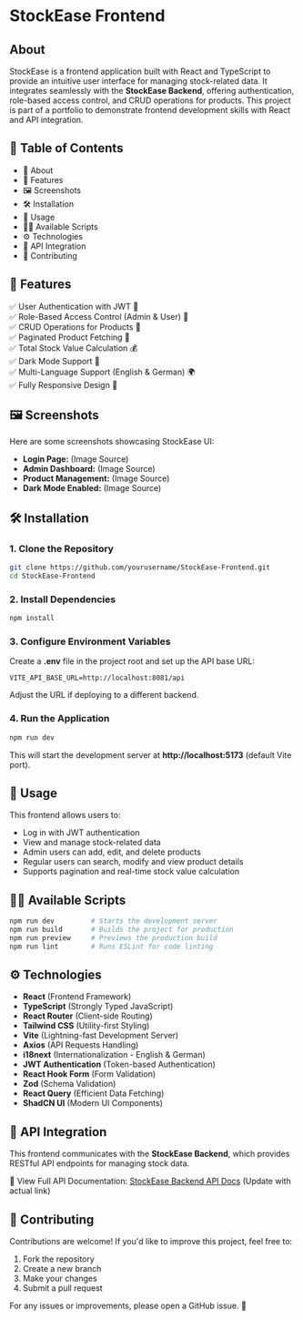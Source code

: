# StockEase Frontend

## About
StockEase is a frontend application built with React and TypeScript to provide an intuitive user interface for managing stock-related data. It integrates seamlessly with the **StockEase Backend**, offering authentication, role-based access control, and CRUD operations for products. This project is part of a portfolio to demonstrate frontend development skills with React and API integration.

## 📖 Table of Contents
- 📌 About
- 🚀 Features
- 🖼️ Screenshots
- 🛠️ Installation
- 📌 Usage
- 🧑‍💻 Available Scripts
- ⚙️ Technologies
- 🔗 API Integration
- 🤝 Contributing

## 🚀 Features
✅ User Authentication with JWT 🔑  
✅ Role-Based Access Control (Admin & User) 👥  
✅ CRUD Operations for Products 📝  
✅ Paginated Product Fetching 📑  
✅ Total Stock Value Calculation 💰  
✅ Dark Mode Support 🌙  
✅ Multi-Language Support (English & German) 🌍  
✅ Fully Responsive Design 📱  

## 🖼️ Screenshots
Here are some screenshots showcasing StockEase UI:

- **Login Page:** (Image Source)
- **Admin Dashboard:** (Image Source)
- **Product Management:** (Image Source)
- **Dark Mode Enabled:** (Image Source)

## 🛠️ Installation
### 1. Clone the Repository
```sh
git clone https://github.com/yourusername/StockEase-Frontend.git
cd StockEase-Frontend
```

### 2. Install Dependencies
```sh
npm install
```

### 3. Configure Environment Variables
Create a **.env** file in the project root and set up the API base URL:
```
VITE_API_BASE_URL=http://localhost:8081/api
```
Adjust the URL if deploying to a different backend.

### 4. Run the Application
```sh
npm run dev
```
This will start the development server at **http://localhost:5173** (default Vite port).

## 📌 Usage
This frontend allows users to:
- Log in with JWT authentication
- View and manage stock-related data
- Admin users can add, edit, and delete products
- Regular users can search, modify and view product details
- Supports pagination and real-time stock value calculation

## 🧑‍💻 Available Scripts
```sh
npm run dev         # Starts the development server
npm run build       # Builds the project for production
npm run preview     # Previews the production build
npm run lint        # Runs ESLint for code linting
```

## ⚙️ Technologies
- **React** (Frontend Framework)
- **TypeScript** (Strongly Typed JavaScript)
- **React Router** (Client-side Routing)
- **Tailwind CSS** (Utility-first Styling)
- **Vite** (Lightning-fast Development Server)
- **Axios** (API Requests Handling)
- **i18next** (Internationalization - English & German)
- **JWT Authentication** (Token-based Authentication)
- **React Hook Form** (Form Validation)
- **Zod** (Schema Validation)
- **React Query** (Efficient Data Fetching)
- **ShadCN UI** (Modern UI Components)

## 🔗 API Integration
This frontend communicates with the **StockEase Backend**, which provides RESTful API endpoints for managing stock data.

📌 View Full API Documentation: [StockEase Backend API Docs](#) (Update with actual link)

## 🤝 Contributing
Contributions are welcome! If you'd like to improve this project, feel free to:

1. Fork the repository
2. Create a new branch
3. Make your changes
4. Submit a pull request

For any issues or improvements, please open a GitHub issue. 🚀


